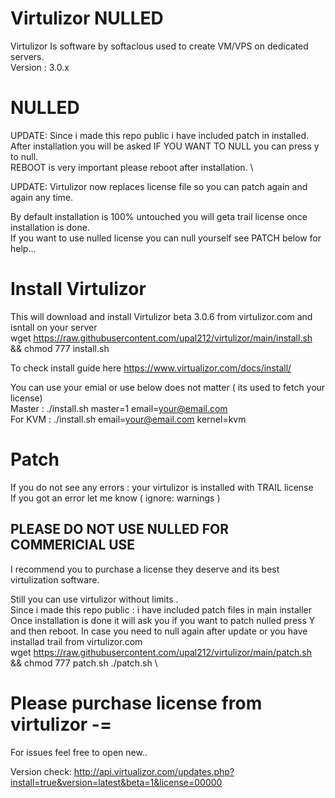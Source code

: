 # Virtulizor NULLED
Virtulizor Is software by softaclous used to create VM/VPS on dedicated servers. \
Version : 3.0.x

# NULLED 
UPDATE: Since i made this repo public i have included patch in installed. \
After installation you will be asked IF YOU WANT TO NULL you can press y to null.  \
REBOOT is very important please reboot after installation. \

UPDATE: Virtulizor now replaces license file so you can patch again and again any time. 

By default installation is 100% untouched you will geta trail license once installation is done. \
If you want to use nulled license you can null yourself see PATCH below for help...
# Install Virtulizor 
This will download and install Virtulizor beta 3.0.6 from virtulizor.com and isntall on your server \
wget https://raw.githubusercontent.com/upal212/virtulizor/main/install.sh && chmod 777 install.sh 

To check install guide here https://www.virtualizor.com/docs/install/ 

You can use your emial or use below does not matter ( its used to fetch your license) \
Master : ./install.sh master=1 email=your@email.com \
For KVM : ./install.sh email=your@email.com kernel=kvm 
# Patch 
If you do not see any errors : your virtulizor is installed with TRAIL license \
If you got an error let me know ( ignore: warnings ) 
## PLEASE DO NOT USE NULLED FOR COMMERICIAL USE 
I recommend you to purchase a license they deserve and its best virtulization software. 

Still you can use virtulizor without limits . \
Since i made this repo public : i have included patch files in main installer \
Once installation is done it will ask you if you want to patch nulled press Y and then reboot.
In case you need to null again after update or you have installad trail from virtulizor.com \
wget https://raw.githubusercontent.com/upal212/virtulizor/main/patch.sh && chmod 777 patch.sh  ./patch.sh \

# Please purchase license from virtulizor -=
For issues feel free to open new..

Version check: http://api.virtualizor.com/updates.php?install=true&version=latest&beta=1&license=00000








